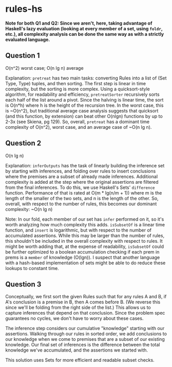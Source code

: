 # rules-hs

**Note for both Q1 and Q2: Since we aren't, here, taking advantage of Haskell's lazy evaluation (looking at every member of a set, using `foldr`, etc.), all complexity analysis can be done the same way as with a strictly evaluated language.**

## Question 1

O(n^2) worst case; O(n lg n) average

Explanation: `pretreat` has two main tasks: converting Rules into a list of (Set Type, Type) tuples, and then sorting. The first step is linear in time complexity, but the sorting is more complex. Using a quicksort-style algorithm, for readability and efficiency, `pretreatSorter` recursively sorts each half of the list around a pivot. Since the halving is linear time, the sort is O(n*h) where h is the height of the recursion tree. In the worst case, this is ~O(n^2), but traditional average case analysis suggests that quicksort (and this function, by extension) can beat other O(nlgn) functions by up to 2-3x (see Skiena, pg 129). So, overall, `pretreat` has a dominant time complexity of O(n^2), worst case, and an average case of ~O(n lg n).

## Question 2

O(n lg n)

Explanation: `inferOutputs` has the task of linearly building the inference set by starting with inferences, and folding over rules to insert conclusions where the premises are a subset of already made inferences. Additional complexity is added at the step where the original assertions are filtered from the final inferences. To do this, we use Haskell's Sets' `difference` function. Performance of that is rated at O(m * lg(n/m + 1)) where m is the length of the smaller of the two sets, and n is the length of the other. So, overall, with respect to the number of rules, this becomes our dominant complexity: ~O(n lg n)

Note: In our fold, each member of our set has `infer` performed on it, so it's worth analyzing how much complexity this adds. `isSubsetOf` is a linear time function, and `insert` is logarithmic, but with respect to the number of accumulated assertions. While this may be larger than the number of rules, this shouldn't be included in the overall complexity with respect to rules. It might be worth adding that, at the expense of readability, `isSubsetOf` could be further optimized to a boolean accumulation checking if each prem in prems is a `member`  of knowledge (O(lgn)). I suspect that another language with a hash-based implementation of sets might be able to do reduce these lookups to constant time.

## Question 3

Conceptually, we first sort the given Rules such that for any rules A and B, if A's conclusion is a premise in B, then A comes before B. (We reverse this since we'll be folding from the right side of the list.) This allows us to capture inferences that depend on that conclusion. Since the problem spec guarantees no cycles, we don't have to worry about these cases.

The inference step considers our cumulative "knowledge" starting with our assertions. Walking through our rules in sorted order, we add conclusions to our knowledge when we come to premises that are a subset of our existing knowledge. Our final set of inferences is the difference between the total knowledge we've accumulated, and the assertions we started with.

This solution uses Sets for more efficient and readable subset checks.
